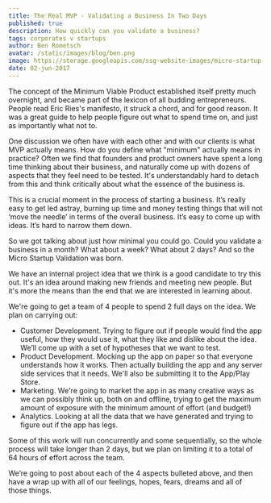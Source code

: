 ```yaml
---
title: The Real MVP - Validating a Business In Two Days
published: true
description: How quickly can you validate a business?
tags: corporates v startups
author: Ben Rometsch
avatar: /static/images/blog/ben.png
image: https://storage.googleapis.com/ssg-website-images/micro-startup-validation/wireframe.jpg
date: 02-jun-2017
---
```


The concept of the Minimum Viable Product established itself pretty much overnight, and became part of the lexicon of all budding entrepreneurs. People read Eric Ries's manifesto, it struck a chord, and for good reason. It was a great guide to help people figure out what to spend time on, and just as importantly what not to.

One discussion we often have with each other and with our clients is what MVP actually means. How do you define what "minimum" actually means in practice? Often we find that founders and product owners have spent a long time thinking about their business, and naturally come up with dozens of aspects that they feel need to be tested. It's understandably hard to detach from this and think critically about what the essence of the business is.

This is a crucial moment in the process of starting a business. It’s really easy to get led astray, burning up time and money testing things that will not ‘move the needle’ in terms of the overall business. It’s easy to come up with ideas. It’s hard to narrow them down. 

So we got talking about just how minimal you could go. Could you validate a business in a month? What about a week? What about 2 days? And so the Micro Startup Validation was born. 

We have an internal project idea that we think is a good candidate to try this out. It's an idea around making new friends and meeting new people. But it's more the means than the end that we are interested in learning about. 

We're going to get a team of 4 people to spend 2 full days on the idea. We plan on carrying out:

* Customer Development. Trying to figure out if people would find the app useful, how they would use it, what they like and dislike about the idea. We’ll come up with a set of hypotheses that we want to test.
* Product Development. Mocking up the app on paper so that everyone understands how it works. Then actually building the app and any server side services that it needs. We'll also be submitting it to the App/Play Store. 
* Marketing. We're going to market the app in as many creative ways as we can possibly think up, both on and offline, trying to get the maximum amount of exposure with the minimum amount of effort (and budget!)
* Analytics. Looking at all the data that we have generated and trying to figure out if the app has legs. 

Some of this work will run concurrently and some sequentially, so the whole process will take longer than 2 days, but we plan on limiting it to a total of 64 hours of effort across the team. 

We’re going to post about each of the 4 aspects bulleted above, and then have a wrap up with all of our feelings, hopes, fears, dreams and all of those things.


